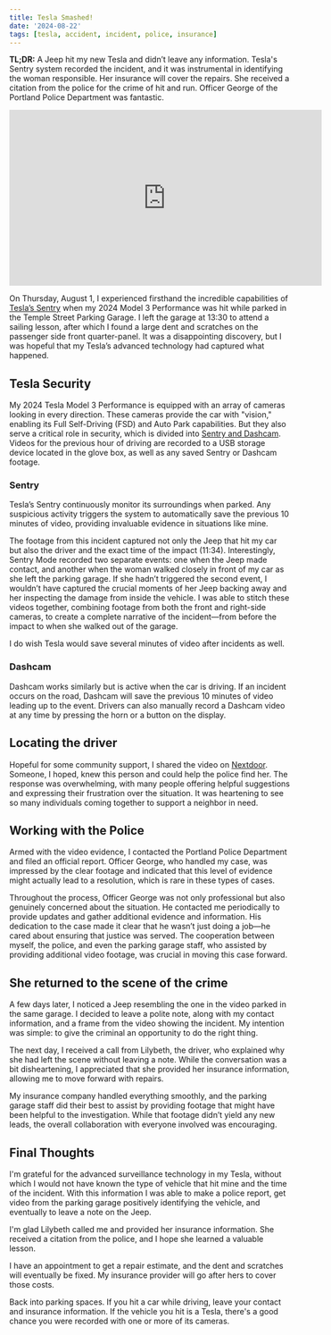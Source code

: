 ```yaml
---
title: Tesla Smashed!
date: '2024-08-22'
tags: [tesla, accident, incident, police, insurance]
---
```


<script>
    import CloudinaryImage from '$lib/components/CloudinaryImage.svelte'
</script>

**TL;DR:** A Jeep hit my new Tesla and didn’t leave any information. Tesla's Sentry system recorded the incident, and it was instrumental in identifying the woman responsible. Her insurance will cover the repairs. She received a citation from the police for the crime of hit and run. Officer George of the Portland Police Department was fantastic.

<iframe width="560" height="315" src="https://www.youtube.com/embed/dWip6i5ssKg?si=wZyzRwGyROSaXdXs" title="YouTube video player" frameborder="0" allow="accelerometer; autoplay; clipboard-write; encrypted-media; gyroscope; picture-in-picture; web-share" referrerpolicy="strict-origin-when-cross-origin" allowfullscreen></iframe>

On Thursday, August 1, I experienced firsthand the incredible capabilities of [Tesla’s Sentry](https://www.tesla.com/ownersmanual/model3/en_us/GUID-56703182-8191-4DAE-AF07-2FDC0EB64663.html) when my 2024 Model 3 Performance was hit while parked in the Temple Street Parking Garage. I left the garage at 13:30 to attend a sailing lesson, after which I found a large dent and scratches on the passenger side front quarter-panel. It was a disappointing discovery, but I was hopeful that my Tesla’s advanced technology had captured what happened.

## Tesla Security

My 2024 Tesla Model 3 Performance is equipped with an array of cameras looking in every direction. These cameras provide the car with "vision," enabling its Full Self-Driving (FSD) and Auto Park capabilities. But they also serve a critical role in security, which is divided into [Sentry and Dashcam](https://www.tesla.com/ownersmanual/model3/en_us/GUID-49096E34-97D2-4182-9414-2F7F4E88EE79.html). Videos for the previous hour of driving are recorded to a USB storage device located in the glove box, as well as any saved Sentry or Dashcam footage.

### Sentry

Tesla’s Sentry continuously monitor its surroundings when parked. Any suspicious activity triggers the system to automatically save the previous 10 minutes of video, providing invaluable evidence in situations like mine.

The footage from this incident captured not only the Jeep that hit my car but also the driver and the exact time of the impact (11:34). Interestingly, Sentry Mode recorded two separate events: one when the Jeep made contact, and another when the woman walked closely in front of my car as she left the parking garage. If she hadn’t triggered the second event, I wouldn’t have captured the crucial moments of her Jeep backing away and her inspecting the damage from inside the vehicle. I was able to stitch these videos together, combining footage from both the front and right-side cameras, to create a complete narrative of the incident—from before the impact to when she walked out of the garage.

I do wish Tesla would save several minutes of video after incidents as well.

### Dashcam

Dashcam works similarly but is active when the car is driving. If an incident occurs on the road, Dashcam will save the previous 10 minutes of video leading up to the event. Drivers can also manually record a Dashcam video at any time by pressing the horn or a button on the display.

<CloudinaryImage public_id="brentdanley.com/tesla_smash/more-than-a-little-scratch" alt="Lilybeth said it was just a little scratch." caption="Lilybeth said it was just a little scratch." />

## Locating the driver

Hopeful for some community support, I shared the video on [Nextdoor](https://nextdoor.com/news_feed). Someone, I hoped, knew this person and could help the police find her. The response was overwhelming, with many people offering helpful suggestions and expressing their frustration over the situation. It was heartening to see so many individuals coming together to support a neighbor in need.

## Working with the Police

Armed with the video evidence, I contacted the Portland Police Department and filed an official report. Officer George, who handled my case, was impressed by the clear footage and indicated that this level of evidence might actually lead to a resolution, which is rare in these types of cases.

Throughout the process, Officer George was not only professional but also genuinely concerned about the situation. He contacted me periodically to provide updates and gather additional evidence and information. His dedication to the case made it clear that he wasn’t just doing a job—he cared about ensuring that justice was served. The cooperation between myself, the police, and even the parking garage staff, who assisted by providing additional video footage, was crucial in moving this case forward.

## She returned to the scene of the crime

A few days later, I noticed a Jeep resembling the one in the video parked in the same garage. I decided to leave a polite note, along with my contact information, and a frame from the video showing the incident. My intention was simple: to give the criminal an opportunity to do the right thing.

<CloudinaryImage public_id="brentdanley.com/tesla_smash/note_for_lily" alt="I left a note on the Jeep's windscreen" caption="I left a photo, note, and my contact information on the Jeep that hit my Tesla. (head generated with AI)" />

The next day, I received a call from Lilybeth, the driver, who explained why she had left the scene without leaving a note. While the conversation was a bit disheartening, I appreciated that she provided her insurance information, allowing me to move forward with repairs.

My insurance company handled everything smoothly, and the parking garage staff did their best to assist by providing footage that might have been helpful to the investigation. While that footage didn’t yield any new leads, the overall collaboration with everyone involved was encouraging.

## Final Thoughts

I'm grateful for the advanced surveillance technology in my Tesla, without which I would not have known the type of vehicle that hit mine and the time of the incident. With this information I was able to make a police report, get video from the parking garage positively identifying the vehicle, and eventually to leave a note on the Jeep.

I'm glad Lilybeth called me and provided her insurance information. She received a citation from the police, and I hope she learned a valuable lesson.

I have an appointment to get a repair estimate, and the dent and scratches will eventually be fixed. My insurance provider will go after hers to cover those costs.

Back into parking spaces. If you hit a car while driving, leave your contact and insurance information. If the vehicle you hit is a Tesla, there's a good chance you were recorded with one or more of its cameras.
